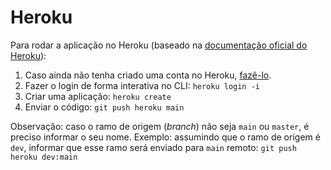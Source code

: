 # Heroku

Para rodar a aplicação no Heroku (baseado na [documentação oficial do Heroku](https://devcenter.heroku.com/articles/getting-started-with-nodejs)):

1. Caso ainda não tenha criado uma conta no Heroku, [fazê-lo](https://signup.heroku.com/).
1. Fazer o login de forma interativa no CLI: `heroku login -i`
1. Criar uma aplicação: `heroku create`
1. Enviar o código: `git push heroku main`

Observação: caso o ramo de origem (_branch_) não seja `main` ou `master`, é preciso informar o seu nome. Exemplo: assumindo que o ramo de origem é `dev`, informar que esse ramo será enviado para `main` remoto: `git push heroku dev:main`
